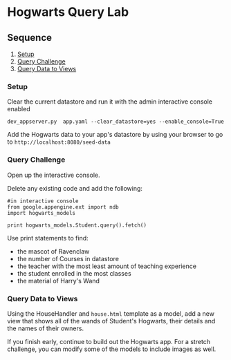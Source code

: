 # Hogwarts Query Lab

## Sequence
1. [Setup](#setup)
2. [Query Challenge](query-challenge)
3. [Query Data to Views](query-data-to-views)

### Setup
Clear the current datastore and run it with the admin interactive console enabled

  `dev_appserver.py  app.yaml --clear_datastore=yes --enable_console=True`

Add the Hogwarts data to your app's datastore by using your browser to go to `http://localhost:8080/seed-data`


### Query Challenge
Open up the interactive console.

Delete any existing code and add the following:
```
#in interactive console
from google.appengine.ext import ndb
import hogwarts_models

print hogwarts_models.Student.query().fetch()
```
Use print statements to find:
* the mascot of Ravenclaw
* the number of Courses in datastore
* the teacher with the most least amount of teaching experience
* the student enrolled in the most classes
* the material of Harry's Wand

### Query Data to Views
Using the HouseHandler and `house.html` template as a model, add a new view that shows all of the wands of Student's Hogwarts, their details and the names of their owners.

If you finish early, continue to build out the Hogwarts app. For a stretch challenge, you can modify some of the models to include images as well.
